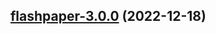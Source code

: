 

## [flashpaper-3.0.0](https://github.com/truecharts/charts/compare/flashpaper-2.0.3...flashpaper-3.0.0) (2022-12-18)

